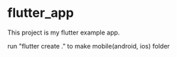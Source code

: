 # flutter_app

This project is my flutter example app.


run "flutter create ." to make mobile(android, ios) folder